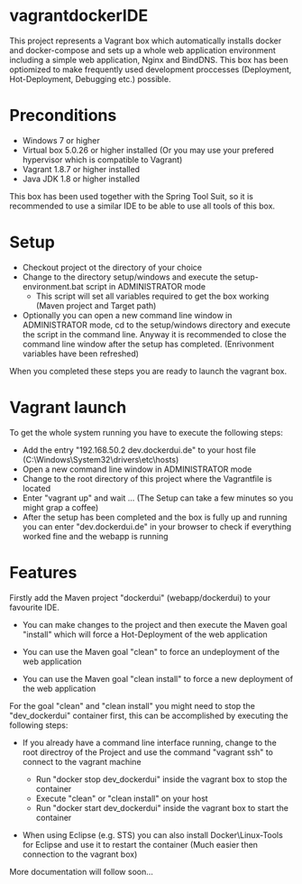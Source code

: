 # vagrantdockerIDE
This project represents a Vagrant box which automatically installs docker and docker-compose and sets up a whole web application environment including a simple web application, Nginx and BindDNS. This box has been optiomized to make frequently used development proccesses (Deployment, Hot-Deployment, Debugging etc.) possible.

# Preconditions
- Windows 7 or higher
- Virtual box 5.0.26 or higher installed (Or you may use your prefered hypervisor which is compatible to Vagrant)
- Vagrant 1.8.7 or higher installed
- Java JDK 1.8 or higher installed

This box has been used together with the Spring Tool Suit, so it is recommended to use a similar IDE to be able to use all tools of this box.

# Setup

- Checkout project ot the directory of your choice
- Change to the directory setup/windows and execute the setup-environment.bat script in ADMINISTRATOR mode
	- This script will set all variables required to get the box working (Maven project and Target path)
- Optionally you can open a new command line window in ADMINISTRATOR mode, cd to the setup/windows directory and execute the script in the command line. Anyway it is recommended to close the command line window after the setup has completed. (Enrivonment variables have been refreshed)

When you completed these steps you are ready to launch the vagrant box.

# Vagrant launch
To get the whole system running you have to execute the following steps:

- Add the entry "192.168.50.2 dev.dockerdui.de" to your host file (C:\Windows\System32\drivers\etc\hosts)
- Open a new command line window in ADMINISTRATOR mode
- Change to the root directory of this project where the Vagrantfile is located
- Enter "vagrant up" and wait ... (The Setup can take a few minutes so you might grap a coffee)
- After the setup has been completed and the box is fully up and running you can enter "dev.dockerdui.de" in your browser to check if everything worked fine and the webapp is running

# Features
Firstly add the Maven project "dockerdui" (webapp/dockerdui) to your favourite IDE.

- You can make changes to the project and then execute the Maven goal "install" which will force a Hot-Deployment of the web application

- You can use the Maven goal "clean" to force an undeployment of the web application

- You can use the Maven goal "clean install" to force a new deployment of the web application

For the goal "clean" and "clean install" you might need to stop the "dev_dockerdui" container first, this can be accomplished by executing the following steps:
- If you already have a command line interface running, change to the root directroy of the Project and use the command "vagrant ssh" to connect to the vagrant machine
	- Run "docker stop dev_dockerdui" inside the vagrant box to stop the container
	- Execute "clean" or "clean install" on your host
	- Run "docker start dev_dockerdui" inside the vagrant box to start the container

- When using Eclipse (e.g. STS) you can also install Docker\Linux-Tools for Eclipse and use it to restart the container (Much easier then connection to the vagrant box)

More documentation will follow soon...
 